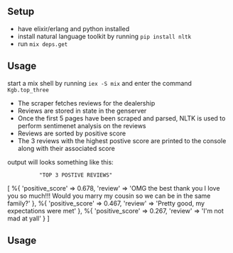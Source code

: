 ## Setup
- have elixir/erlang and python installed
- install natural language toolkit by running ```pip install nltk ```
- run ```mix deps.get```

## Usage
start a mix shell by running ```iex -S mix``` and enter the command ```Kgb.top_three```

- The scraper fetches reviews for the dealership
- Reviews are stored in state in the genserver
- Once the first 5 pages have been scraped and parsed, NLTK is used to perform sentimenet analysis on the reviews
- Reviews are sorted by positive score
- The 3 reviews with the highest postive score are printed to the console along with their associated score

output will looks something like this: 

              "TOP 3 POSTIVE REVIEWS" 
[
  %{
    'positive_score' => 0.678,
    'review' => 'OMG the best thank you I love you so much!!!  Would you marry my cousin so we can be in the same family?'
  },
  %{
    'positive_score' => 0.467,
    'review' => 'Pretty good, my expectations were met'
  },
  %{
    'positive_score' => 0.267,
    'review' => 'I'm not mad at yall'
  }
]

## Usage








